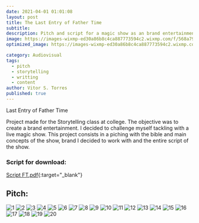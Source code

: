 ```yaml
---
date: 2021-04-01 01:01:08
layout: post
title: The Last Entry of Father Time
subtitle:
description: Pitch and script for a magic show as an brand entertainment
image: https://images-wixmp-ed30a86b8c4ca887773594c2.wixmp.com/f/568a7910-ca86-4e46-9864-e7998b774dc1/dek2iyk-1a0787e1-eaa8-4f90-9277-ed6bb77951dd.png/v1/fill/w_1180,h_677,q_70,strp/bg_by_pertom_dek2iyk-pre.jpg?token=eyJ0eXAiOiJKV1QiLCJhbGciOiJIUzI1NiJ9.eyJzdWIiOiJ1cm46YXBwOjdlMGQxODg5ODIyNjQzNzNhNWYwZDQxNWVhMGQyNmUwIiwiaXNzIjoidXJuOmFwcDo3ZTBkMTg4OTgyMjY0MzczYTVmMGQ0MTVlYTBkMjZlMCIsIm9iaiI6W1t7ImhlaWdodCI6Ijw9NzM1IiwicGF0aCI6IlwvZlwvNTY4YTc5MTAtY2E4Ni00ZTQ2LTk4NjQtZTc5OThiNzc0ZGMxXC9kZWsyaXlrLTFhMDc4N2UxLWVhYTgtNGY5MC05Mjc3LWVkNmJiNzc5NTFkZC5wbmciLCJ3aWR0aCI6Ijw9MTI4MCJ9XV0sImF1ZCI6WyJ1cm46c2VydmljZTppbWFnZS5vcGVyYXRpb25zIl19.CWq2dAq5QO0n_as_vRDEyw1CbIONlKDQWHi4cLu84aE
optimized_image: https://images-wixmp-ed30a86b8c4ca887773594c2.wixmp.com/f/568a7910-ca86-4e46-9864-e7998b774dc1/dek2iyk-1a0787e1-eaa8-4f90-9277-ed6bb77951dd.png/v1/fill/w_1180,h_677,q_70,strp/bg_by_pertom_dek2iyk-pre.jpg?token=eyJ0eXAiOiJKV1QiLCJhbGciOiJIUzI1NiJ9.eyJzdWIiOiJ1cm46YXBwOjdlMGQxODg5ODIyNjQzNzNhNWYwZDQxNWVhMGQyNmUwIiwiaXNzIjoidXJuOmFwcDo3ZTBkMTg4OTgyMjY0MzczYTVmMGQ0MTVlYTBkMjZlMCIsIm9iaiI6W1t7ImhlaWdodCI6Ijw9NzM1IiwicGF0aCI6IlwvZlwvNTY4YTc5MTAtY2E4Ni00ZTQ2LTk4NjQtZTc5OThiNzc0ZGMxXC9kZWsyaXlrLTFhMDc4N2UxLWVhYTgtNGY5MC05Mjc3LWVkNmJiNzc5NTFkZC5wbmciLCJ3aWR0aCI6Ijw9MTI4MCJ9XV0sImF1ZCI6WyJ1cm46c2VydmljZTppbWFnZS5vcGVyYXRpb25zIl19.CWq2dAq5QO0n_as_vRDEyw1CbIONlKDQWHi4cLu84aE

category: Audiovisual
tags:
  - pitch
  - storytelling
  - writting
  - content
author: Vitor S. Torres
published: true
---
```



 Last Entry of Father Time

Project made for the Storytelling class at college. The objective was to create a brand entertainment. I decided to challenge myself tackling with a live magic show. This project consists in a piching with the bible and main concepts of the show, brand I decided to work with and the entire script of the show.

### Script for download:

[Script FT.pdf](/assets/img/Script-FT.pdf){:target="_blank"}


## Pitch:
![1](https://user-images.githubusercontent.com/62526655/119204073-ee2a9580-ba6a-11eb-9aea-49952bc5b17c.png)
![2](https://user-images.githubusercontent.com/62526655/119204074-eec32c00-ba6a-11eb-8346-8f425e83b79e.png)
![3](https://user-images.githubusercontent.com/62526655/119204075-ef5bc280-ba6a-11eb-83f1-4b27e4b4e81f.png)
![4](https://user-images.githubusercontent.com/62526655/119204076-ef5bc280-ba6a-11eb-9c79-c901581c1b60.png)
![5](https://user-images.githubusercontent.com/62526655/119204078-eff45900-ba6a-11eb-86e5-b76952ea8e76.png)
![6](https://user-images.githubusercontent.com/62526655/119204079-eff45900-ba6a-11eb-8654-951a97b5279a.png)
![7](https://user-images.githubusercontent.com/62526655/119204081-f08cef80-ba6a-11eb-8896-edd029794b66.png)
![8](https://user-images.githubusercontent.com/62526655/119204082-f08cef80-ba6a-11eb-8959-69b173e9d30f.png)
![9](https://user-images.githubusercontent.com/62526655/119204084-f1258600-ba6a-11eb-8141-47362347ec53.png)
![10](https://user-images.githubusercontent.com/62526655/119204085-f1258600-ba6a-11eb-8c4c-f659df66b3d7.png)
![11](https://user-images.githubusercontent.com/62526655/119204086-f1be1c80-ba6a-11eb-8171-16a552f36daf.png)
![12](https://user-images.githubusercontent.com/62526655/119204088-f1be1c80-ba6a-11eb-98aa-9357610650c1.png)
![13](https://user-images.githubusercontent.com/62526655/119204089-f256b300-ba6a-11eb-820c-9ea0f43ee34c.png)
![14](https://user-images.githubusercontent.com/62526655/119204090-f256b300-ba6a-11eb-8151-ac8b09571f38.png)
![15](https://user-images.githubusercontent.com/62526655/119204092-f2ef4980-ba6a-11eb-9750-034bd43bab3f.png)
![16](https://user-images.githubusercontent.com/62526655/119204095-f387e000-ba6a-11eb-93d5-5753de41bdb7.png)
![17](https://user-images.githubusercontent.com/62526655/119204096-f387e000-ba6a-11eb-9ae2-c7cd6fd1cf22.png)
![18](https://user-images.githubusercontent.com/62526655/119204098-f4207680-ba6a-11eb-9146-6c2e1f61e8f3.png)
![19](https://user-images.githubusercontent.com/62526655/119204099-f4207680-ba6a-11eb-9d1f-abe1c9bf0a00.png)
![20](https://user-images.githubusercontent.com/62526655/119204100-f4207680-ba6a-11eb-9f3c-4efb157087e8.png)



